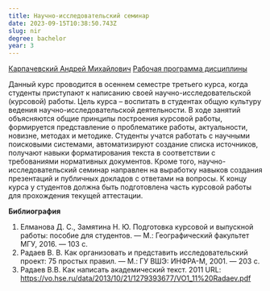 ```yaml
---
title: Научно-исследовательский семинар
date: 2023-09-15T10:38:50.743Z
slug: nir
degree: bachelor
year: 3
---
```


[Карпачевский Андрей Михайлович](./people/karpachevskii)
[Рабочая программа дисциплины](https://disk.yandex.ru/i/P7GzMmAPuZHR4Q)

Данный курс проводится в осеннем семестре третьего курса, когда студенты приступают к написанию своей научно-исследовательской (курсовой) работы. Цель курса – воспитать в студентах общую культуру ведения научно-исследовательской деятельности. В ходе занятий объясняются общие принципы построения курсовой работы, формируется представление о проблематике работы, актуальности, новизне, методах и методике. Студенты учатся работать с научными поисковыми системами, автоматизируют создание списка источников, получают навыки форматирования текста в соответствии с требованиями нормативных документов. Кроме того, научно-исследовательский семинар направлен на выработку навыков создания презентаций и публичных докладов с ответами на вопросы. К концу курса у студентов должна быть подготовлена часть курсовой работы для прохождения текущей аттестации.</div>

**Библиография**

1. Елманова Д. С., Замятина Н. Ю. Подготовка курсовой и выпускной работы: пособие для студентов. — М.: Географический факультет МГУ, 2016. — 103 c.
2. Радаев В. В. Как организовать и представить исследовательский проект: 75 простых правил. — М.: ГУ ВШЭ: ИНФРА-М, 2001. — 203 с.
3. Радаев В.В. Как написать академический текст. 2011 URL: https://vo.hse.ru/data/2013/10/21/1279393677/VO1_11%20Radaev.pdf

